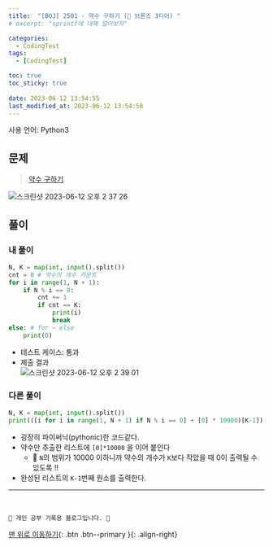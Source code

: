 ```yaml
---
title:  "[BOJ] 2501 - 약수 구하기 (🥉 브론즈 3티어) "
# excerpt: "sprintf에 대해 알아보자"

categories:
  - CodingTest
tags:
  - [CodingTest]

toc: true
toc_sticky: true
 
date: 2023-06-12 13:54:55
last_modified_at: 2023-06-12 13:54:58
---
```


사용 언어: Python3

## 문제
> [약수 구하기](https://covenant.tistory.com/224)

![스크린샷 2023-06-12 오후 2 37 26](https://github.com/minju412/jenkins-test/assets/59405576/390a02eb-ca46-443c-b50e-7e846849720d)


## 풀이
### 내 풀이
```py
N, K = map(int, input().split())
cnt = 0 # 약수의 개수 카운트
for i in range(1, N + 1):
    if N % i == 0:
        cnt += 1
        if cnt == K:
            print(i)
            break
else: # for ~ else
    print(0)
```
- 테스트 케이스: 통과
- 제출 결과<br>
![스크린샷 2023-06-12 오후 2 39 01](https://github.com/minju412/jenkins-test/assets/59405576/c2a9e780-d8f6-4d89-b5cf-e55915960c63)


### 다른 풀이
```py
N, K = map(int, input().split())
print(([i for i in range(1, N + 1) if N % i == 0] + [0] * 10000)[K-1])

```
- 굉장히 파이써닉(pythonic)한 코드같다.
- 약수만 추출한 리스트에 `[0]*10000` 을 이어 붙인다 
    - 🌟 `N`의 범위가 10000 이하니까 약수의 개수가 `K`보다 작았을 때 0이 출력될 수 있도록 !!
- 완성된 리스트의 `K-1`번째 원소를 출력한다.










***
<br>


    💛 개인 공부 기록용 블로그입니다. 👻

[맨 위로 이동하기](#){: .btn .btn--primary }{: .align-right}